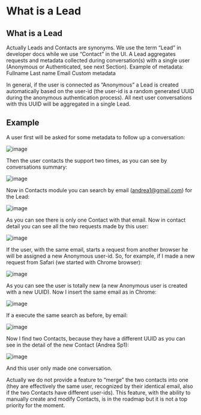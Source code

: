 # What is a Lead

## What is a Lead

Actually Leads and Contacts are synonyms. We use the term “Lead” in developer docs while we use “Contact” in the UI. A Lead aggregates requests and metadata collected during conversation\(s\) with a single user \(Anonymous or Authenticated, see next Section\). Example of metadata: Fullname Last name Email Custom metadata

In general, if the user is connected as “Anonymous” a Lead is created automatically based on the user-id \(the user-id is a random generated UUID during the anonymous authentication process\). All next user conversations with this UUID will be aggregated in a single Lead.

## Example

A user first will be asked for some metadata to follow up a conversation:

![image](https://user-images.githubusercontent.com/9378770/79008740-561b6680-7b5e-11ea-8d0e-3e51ac69bc08.png)

Then the user contacts the support two times, as you can see by conversations summary:

![image](https://user-images.githubusercontent.com/9378770/79008779-66cbdc80-7b5e-11ea-91c5-475c5950fdf4.png)

Now in Contacts module you can search by email \(andrea1@gmail.com\) for the Lead:

![image](https://user-images.githubusercontent.com/9378770/79008872-95e24e00-7b5e-11ea-8af8-3331ee479377.png)

As you can see there is only one Contact with that email. Now in contact detail you can see all the two requests made by this user:

![image](https://user-images.githubusercontent.com/9378770/79009036-f07baa00-7b5e-11ea-9ba6-5934d77948ea.png)

If the user, with the same email, starts a request from another browser he will be assigned a new Anonymous user-id. So, for example, if I made a new request from Safari \(we started with Chrome browser\):

![image](https://user-images.githubusercontent.com/9378770/79009132-1f921b80-7b5f-11ea-9371-cc72d6e2656b.png)

As you can see the user is totally new \(a new Anonymous user is created with a new UUID\). Now I insert the same email as in Chrome:

![image](https://user-images.githubusercontent.com/9378770/79009152-2d47a100-7b5f-11ea-9317-6bfbfd14f424.png)

If a execute the same search as before, by email:

![image](https://user-images.githubusercontent.com/9378770/79009190-3d5f8080-7b5f-11ea-992e-ac49385357c6.png)

Now I find two Contacts, because they have a different UUID as you can see in the detail of the new Contact \(Andrea Sp1\):

![image](https://user-images.githubusercontent.com/9378770/79009217-523c1400-7b5f-11ea-886f-6de4336dd69d.png)

And this user only made one conversation.

Actually we do not provide a feature to “merge” the two contacts into one \(they are effectively the same user, recognized by their identical email, also if the two Contacts have different user-ids\). This feature, with the ability to manually create and modify Contacts, is in the roadmap but it is not a top priority for the moment.

